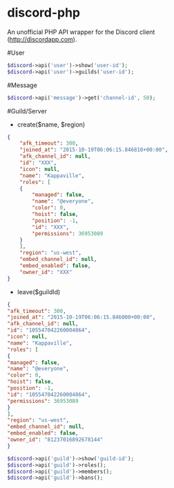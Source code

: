 # discord-php
An unofficial PHP API wrapper for the Discord client (http://discordapp.com).

#User
```php
$discord->api('user')->show('user-id');  
$discord->api('user')->guilds('user-id');
```

#Message
```php
$discord->api('message')->get('channel-id', 50);
```

#Guild/Server
- create($name, $region)
```json
{
    "afk_timeout": 300,
    "joined_at": "2015-10-19T06:06:15.846810+00:00",
    "afk_channel_id": null,
    "id": "XXX",
    "icon": null,
    "name": "Kappaville",
    "roles": [
    {
        "managed": false,
        "name": "@everyone",
        "color": 0,
        "hoist": false,
        "position": -1,
        "id": "XXX",
        "permissions": 36953089
    }
    ],
    "region": "us-west",
    "embed_channel_id": null,
    "embed_enabled": false,
    "owner_id": "XXX"
}
```
- leave($guildId)
```json
{
"afk_timeout": 300,
"joined_at": "2015-10-19T06:06:15.846000+00:00",
"afk_channel_id": null,
"id": "105547042260004864",
"icon": null,
"name": "Kappaville",
"roles": [
{
"managed": false,
"name": "@everyone",
"color": 0,
"hoist": false,
"position": -1,
"id": "105547042260004864",
"permissions": 36953089
}
],
"region": "us-west",
"embed_channel_id": null,
"embed_enabled": false,
"owner_id": "81237016892678144"
}
```


```php
$discord->api('guild')->show('guild-id');  
$discord->api('guild')->roles();  
$discord->api('guild')->members();  
$discord->api('guild')->bans();
```